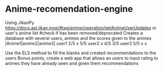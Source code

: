 # Anime-recomendation-engine

Using JikanPy
  https://docs.api.jikan.moe/#tag/anime/operation/getAnimeUserUpdates
  or user's anime list #check if has been removed/deprecated
Creates a database with several users, animes and the scores given to the animes 
       |Anime1|anime2|anime3|
  user1  2/5     x      5/5
  user2   x     4/5     3/5
  user3  5/5     x       x
  
Use the ELS method to fill the blanks and created recommendations to the users
Bonus points, create a web app that allows an users to input rating to animes they have already seen and given them recommendations 

